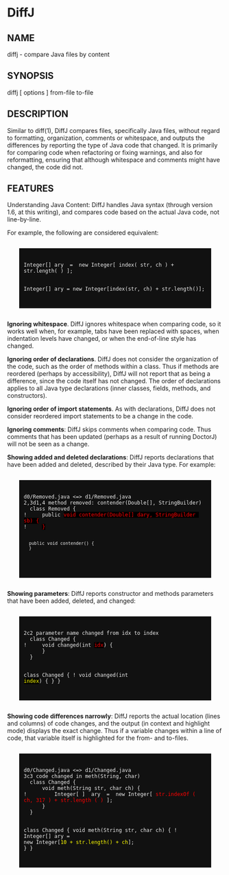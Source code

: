 DiffJ
=====

NAME
----

diffj - compare Java files by content

SYNOPSIS
--------

diffj [ options ] from-file to-file

DESCRIPTION
-----------

Similar to diff(1), DiffJ compares files, specifically Java files, without
regard to formatting, organization, comments or whitespace, and outputs the
differences by reporting the type of Java code that changed. It is primarily for
comparing code when refactoring or fixing warnings, and also for reformatting,
ensuring that although whitespace and comments might have changed, the code did
not.

FEATURES
--------

Understanding Java Content: DiffJ handles Java syntax (through version 1.6, at
this writing), and compares code based on the actual Java code, not
line-by-line.

For example, the following are considered equivalent:

<div width="100%" style="background: #111111; color: #EEEEEE; margin: 2em; padding: 0.25em 0.75em 0.75em 0.75em; ">
<pre><code>
Integer[] ary  =  new Integer[ index( str, ch ) + str.length( ) ];

Integer[] ary = new Integer[index(str, ch) + str.length()];
</code></pre></div>

**Ignoring whitespace**. DiffJ ignores whitespace when comparing code, so it
works well when, for example, tabs have been replaced with spaces, when
indentation levels have changed, or when the end-of-line style has changed.

**Ignoring order of declarations**. DiffJ does not consider the organization of
the code, such as the order of methods within a class. Thus if methods are
reordered (perhaps by accessibility), DiffJ will not report that as being a
difference, since the code itself has not changed. The order of declarations
applies to all Java type declarations (inner classes, fields, methods, and
constructors).

**Ignoring order of import statements**. As with declarations, DiffJ does not
consider reordered import statements to be a change in the code.

**Ignoring comments**: DiffJ skips comments when comparing code. Thus comments
that has been updated (perhaps as a result of running DoctorJ) will not be seen
as a change.

**Showing added and deleted declarations**: DiffJ reports declarations that have
been added and deleted, described by their Java type. For example:

<div width="100%" style="background: #111111; color: #EEEEEE; margin: 2em; padding: 0.25em 0.75em 0.75em 0.75em; ">
<pre><code>
d0/Removed.java <=> d1/Removed.java
2,3d1,4 method removed: contender(Double[], StringBuilder)
  class Removed {
!     public <span style="color: red; background: black">void contender(Double[] dary, StringBuilder sb) {</span>
!     <span style="color: red; background: black">}</span>
  
      public void contender() {
      }
</code></pre></div>

**Showing parameters**: DiffJ reports constructor and methods parameters that have
been added, deleted, and changed:

<div width="100%" style="background: #111111; color: #EEEEEE; margin: 2em; padding: 0.25em 0.75em 0.75em 0.75em; ">
<pre><code>
2c2 parameter name changed from idx to index
  class Changed {
!     void changed(int <span style="color: red; background: black">idx</span>) {
      }
  }

  class Changed {
!     void changed(int <span style="color: yellow; background: black">index</span>) {
      }
  }
</code></pre></div>

**Showing code differences narrowly**: DiffJ reports the actual location (lines
and columns) of code changes, and the output (in context and highlight mode)
displays the exact change. Thus if a variable changes within a line of code,
that variable itself is highlighted for the from- and to-files.

<div width="100%" style="background: #111111; color: #EEEEEE; margin: 2em; padding: 0.25em 0.75em 0.75em 0.75em; ">
<pre><code>
d0/Changed.java <=> d1/Changed.java
3c3 code changed in meth(String, char)
  class Changed {
      void meth(String str, char ch) {
!         Integer[ ]  ary  =  new Integer[ <span style="color: red">str.indexOf ( ch, 317 ) + str.length ( )</span> ];
      }
  }

  class Changed {
      void meth(String str, char ch) {
!         Integer[] ary = new Integer[<span style="color: yellow">10 + str.length() + ch</span>];
      }
  }
</code></pre></div>
